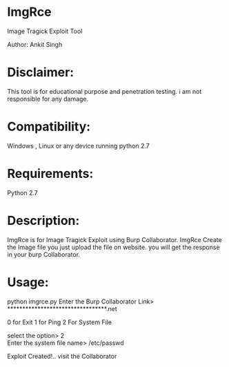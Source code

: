 # ImgRce
Image Tragick Exploit Tool

Author: Ankit Singh

# Disclaimer: 
This tool is for educational purpose and penetration testing. i am not responsible for any damage.

# Compatibility:
Windows , Linux or any device running python 2.7

# Requirements:
Python 2.7

# Description:
ImgRce is for Image Tragick Exploit using Burp Collaborator. ImgRce Create the Image file you just upload the file on website. you will get the response in your burp Collaborator.

# Usage:
python imgrce.py
Enter the Burp Collaborator Link> *********************************.net

0 for Exit
1 for Ping
2 For System File

select the option> 2    
Enter the system file name> /etc/passwd     

Exploit Created!.. visit the Collaborator                                                     
 
 
